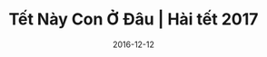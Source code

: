 ---
title: Tết Này Con Ở Đâu | Hài tết 2017
layout: Post
date: 2016-12-12
youtubeId: e2xvSnIY_yQ
type: Video
---